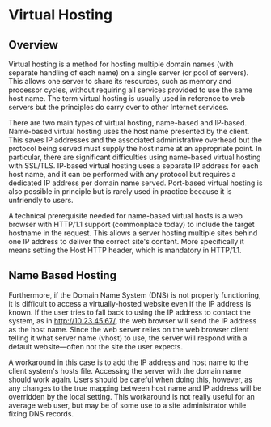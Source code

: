 # Virtual Hosting

## Overview

Virtual hosting is a method for hosting multiple domain names (with separate handling of each name) on a single server (or pool of servers). This allows one server to share its resources, such as memory and processor cycles, without requiring all services provided to use the same host name. The term virtual hosting is usually used in reference to web servers but the principles do carry over to other Internet services.

There are two main types of virtual hosting, name-based and IP-based. Name-based virtual hosting uses the host name presented by the client. This saves IP addresses and the associated administrative overhead but the protocol being served must supply the host name at an appropriate point. In particular, there are significant difficulties using name-based virtual hosting with SSL/TLS. IP-based virtual hosting uses a separate IP address for each host name, and it can be performed with any protocol but requires a dedicated IP address per domain name served. Port-based virtual hosting is also possible in principle but is rarely used in practice because it is unfriendly to users.

A technical prerequisite needed for name-based virtual hosts is a web browser with
HTTP/1.1 support (commonplace today) to include the target hostname in the request.
This allows a server hosting multiple sites behind one IP address to deliver the
correct site's content. More specifically it means setting the Host HTTP header, which
is mandatory in HTTP/1.1.

## Name Based Hosting

Furthermore, if the Domain Name System (DNS) is not properly functioning, it is difficult to access a virtually-hosted website even if the IP address is known. If the user tries to fall back to using the IP address to contact the system, as in http://10.23.45.67/, the web browser will send the IP address as the host name. Since the web server relies on the web browser client telling it what server name (vhost) to use, the server will respond with a default website—often not the site the user expects.

A workaround in this case is to add the IP address and host name to the client system's hosts file. Accessing the server with the domain name should work again. Users should be careful when doing this, however, as any changes to the true mapping between host name and IP address will be overridden by the local setting. This workaround is not really useful for an average web user, but may be of some use to a site administrator while fixing DNS records.

